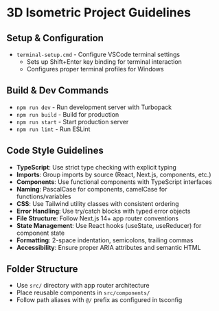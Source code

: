 # 3D Isometric Project Guidelines

## Setup & Configuration
- `terminal-setup.cmd` - Configure VSCode terminal settings
  - Sets up Shift+Enter key binding for terminal interaction
  - Configures proper terminal profiles for Windows

## Build & Dev Commands
- `npm run dev` - Run development server with Turbopack
- `npm run build` - Build for production
- `npm run start` - Start production server
- `npm run lint` - Run ESLint

## Code Style Guidelines
- **TypeScript**: Use strict type checking with explicit typing
- **Imports**: Group imports by source (React, Next.js, components, etc.)
- **Components**: Use functional components with TypeScript interfaces
- **Naming**: PascalCase for components, camelCase for functions/variables
- **CSS**: Use Tailwind utility classes with consistent ordering
- **Error Handling**: Use try/catch blocks with typed error objects
- **File Structure**: Follow Next.js 14+ app router conventions
- **State Management**: Use React hooks (useState, useReducer) for component state
- **Formatting**: 2-space indentation, semicolons, trailing commas
- **Accessibility**: Ensure proper ARIA attributes and semantic HTML

## Folder Structure
- Use `src/` directory with app router architecture
- Place reusable components in `src/components/`
- Follow path aliases with `@/` prefix as configured in tsconfig